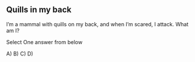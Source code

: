 ## Quills in my back


I’m a mammal with quills on my back, and when I’m scared, I attack. What am I?


Select One answer from below

A) 
B) 
C) 
D) 
